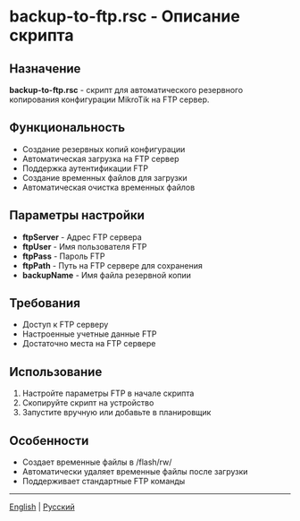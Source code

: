 # backup-to-ftp.rsc - Описание скрипта

## Назначение
**backup-to-ftp.rsc** - скрипт для автоматического резервного копирования конфигурации MikroTik на FTP сервер.

## Функциональность
- Создание резервных копий конфигурации
- Автоматическая загрузка на FTP сервер
- Поддержка аутентификации FTP
- Создание временных файлов для загрузки
- Автоматическая очистка временных файлов

## Параметры настройки
- **ftpServer** - Адрес FTP сервера
- **ftpUser** - Имя пользователя FTP
- **ftpPass** - Пароль FTP
- **ftpPath** - Путь на FTP сервере для сохранения
- **backupName** - Имя файла резервной копии

## Требования
- Доступ к FTP серверу
- Настроенные учетные данные FTP
- Достаточно места на FTP сервере

## Использование
1. Настройте параметры FTP в начале скрипта
2. Скопируйте скрипт на устройство
3. Запустите вручную или добавьте в планировщик

## Особенности
- Создает временные файлы в /flash/rw/
- Автоматически удаляет временные файлы после загрузки
- Поддерживает стандартные FTP команды

---
[English](backup-to-ftp_DESCRIPTION_EN.md) | [Русский](backup-to-ftp_DESCRIPTION.md)
